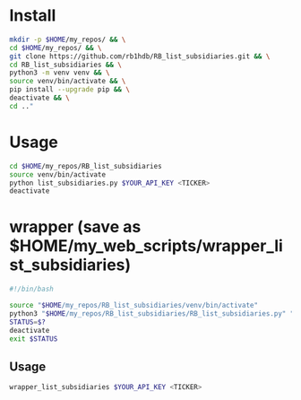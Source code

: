 # Install 
```bash
mkdir -p $HOME/my_repos/ && \
cd $HOME/my_repos/ && \
git clone https://github.com/rb1hdb/RB_list_subsidiaries.git && \
cd RB_list_subsidiaries && \
python3 -m venv venv && \
source venv/bin/activate && \
pip install --upgrade pip && \
deactivate && \
cd .."  
```

# Usage
```bash
cd $HOME/my_repos/RB_list_subsidiaries
source venv/bin/activate
python list_subsidiaries.py $YOUR_API_KEY <TICKER>
deactivate
```

# wrapper (save as $HOME/my_web_scripts/wrapper_list_subsidiaries)
```bash
#!/bin/bash

source "$HOME/my_repos/RB_list_subsidiaries/venv/bin/activate"
python3 "$HOME/my_repos/RB_list_subsidiaries/RB_list_subsidiaries.py" "$@"
STATUS=$?
deactivate
exit $STATUS
```

## Usage
```bash
wrapper_list_subsidiaries $YOUR_API_KEY <TICKER>
```
